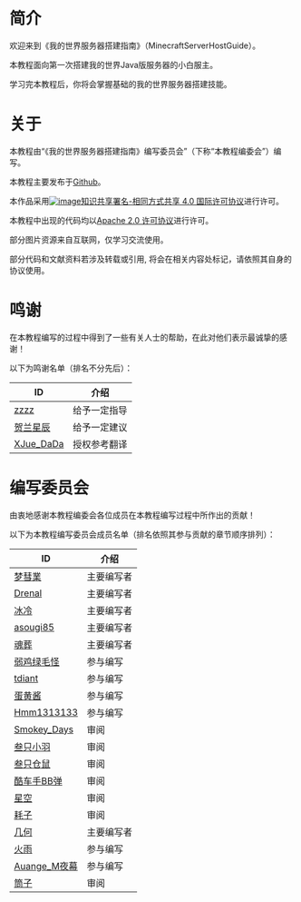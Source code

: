 # 简介
欢迎来到《我的世界服务器搭建指南》（MinecraftServerHostGuide）。

本教程面向第一次搭建我的世界Java版服务器的小白服主。

学习完本教程后，你将会掌握基础的我的世界服务器搭建技能。

# 关于
本教程由“《我的世界服务器搭建指南》编写委员会”（下称“本教程编委会”）编写。

本教程主要发布于[Github](https://github.com/Mhy278/MinecraftServerHostGuide)。


本作品采用[![image](https://i.creativecommons.org/l/by-sa/4.0/88x31.png)知识共享署名-相同方式共享 4.0 国际许可协议](https://creativecommons.org/licenses/by-sa/4.0/)进行许可。

本教程中出现的代码均以[Apache 2.0 许可协议](https://www.apache.org/licenses/LICENSE-2.0.html)进行许可。

部分图片资源来自互联网，仅学习交流使用。

部分代码和文献资料若涉及转载或引用, 将会在相关内容处标记，请依照其自身的协议使用。

# 鸣谢
在本教程编写的过程中得到了一些有关人士的帮助，在此对他们表示最诚挚的感谢！

以下为鸣谢名单（排名不分先后）：

ID | 介绍
---|---
[zzzz](https://github.com/ustc-zzzz) | 给予一定指导
[贺兰星辰](https://www.mcbbs.net/home.php?mod=space&uid=495221) | 给予一定建议
[XJue_DaDa](https://www.mcbbs.net/home.php?mod=space&uid=1101813) | 授权参考翻译

# 编写委员会
由衷地感谢本教程编委会各位成员在本教程编写过程中所作出的贡献！

以下为本教程编写委员会成员名单（排名依照其参与贡献的章节顺序排列）：

ID | 介绍
---|---
[梦彗業](https://www.mcbbs.net/home.php?mod=space&uid=1071472) | 主要编写者
[Drenal](https://www.mcbbs.net/home.php?mod=space&uid=1013348) | 主要编写者 
[冰冷](https://github.com/gdenga/) | 主要编写者  
[asougi85](https://www.mcbbs.net/home.php?mod=space&uid=527243) | 主要编写者   
[魂葬](https://www.mcbbs.net/home.php?mod=space&uid=1173935)| 主要编写者  
[弱鸡绿毛怪](https://www.mcbbs.net/home.php?mod=space&uid=2149109) | 参与编写 
[tdiant](https://github.com/tdiant) | 参与编写 
[蛋黄酱](https://github.com/huangshize) | 参与编写
[Hmm1313133](https://www.mcbbs.net/home.php?mod=space&uid=193264) | 参与编写
[Smokey_Days](https://www.mcbbs.net/home.php?mod=space&uid=2065001) | 审阅  
[叁只小羽](https://github.com/xiaoyuowo) | 审阅  
[叁只仓鼠](https://github.com/ViosinDeng) | 审阅  
[酷车手BB弹](https://www.mcbbs.net/home.php?mod=space&uid=284709) | 审阅  
[星空](https://www.mcbbs.net/home.php?mod=space&uid=281332) | 审阅  
[耗子](https://github.com/Mouse0w0) | 审阅  
[几何](https://www.mcbbs.net/home.php?mod=space&uid=1798694) | 主要编写者   
[火雨](https://www.mcbbs.net/home.php?mod=space&uid=1710570) | 参与编写  
[Auange_M夜幕](https://www.mcbbs.net/home.php?mod=space&uid=2128135) | 参与编写 
[筒子](https://www.mcbbs.net/home.php?mod=space&uid=910117) | 审阅  
